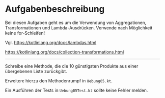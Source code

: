 # Aufgabenbeschreibung

Bei diesen Aufgaben geht es um die Verwendung von Aggregationen, Transformationen und Lambda-Ausdrücken.
Verwende nach Möglichkeit keine for-Schleifen!

Vgl.
https://kotlinlang.org/docs/lambdas.html

https://kotlinlang.org/docs/collection-transformations.html

---
Schreibe eine Methode, die die 10 günstigsten Produkte aus einer übergebenen Liste zurückgibt.

Erweitere hierzu den Methodenrumpf in `Uebung05.kt`.

Ein Ausführen der Tests in `Uebung05Test.kt` sollte keine Fehler melden.